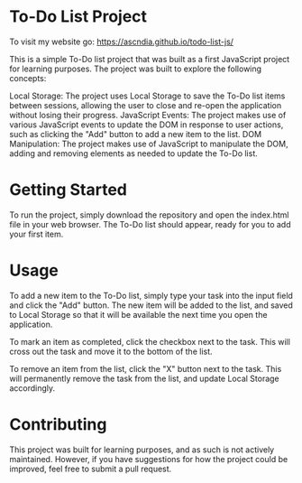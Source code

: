 # To-Do List Project

To visit my website go: https://ascndia.github.io/todo-list-js/

This is a simple To-Do list project that was built as a first JavaScript project for learning purposes. The project was built to explore the following concepts:

Local Storage: The project uses Local Storage to save the To-Do list items between sessions, allowing the user to close and re-open the application without losing their progress.
JavaScript Events: The project makes use of various JavaScript events to update the DOM in response to user actions, such as clicking the "Add" button to add a new item to the list.
DOM Manipulation: The project makes use of JavaScript to manipulate the DOM, adding and removing elements as needed to update the To-Do list.


# Getting Started

To run the project, simply download the repository and open the index.html file in your web browser. The To-Do list should appear, ready for you to add your first item.


# Usage

To add a new item to the To-Do list, simply type your task into the input field and click the "Add" button. The new item will be added to the list, and saved to Local Storage so that it will be available the next time you open the application.

To mark an item as completed, click the checkbox next to the task. This will cross out the task and move it to the bottom of the list.

To remove an item from the list, click the "X" button next to the task. This will permanently remove the task from the list, and update Local Storage accordingly.


# Contributing

This project was built for learning purposes, and as such is not actively maintained. However, if you have suggestions for how the project could be improved, feel free to submit a pull request.
